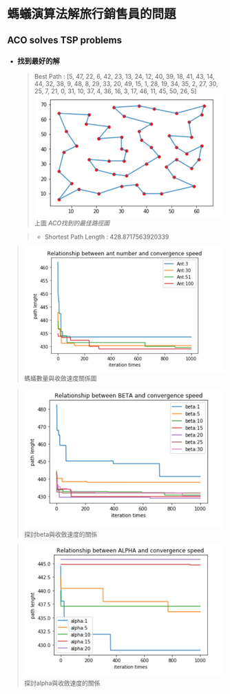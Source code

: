 # 螞蟻演算法解旅行銷售員的問題
## ACO solves TSP problems

* ### 找到最好的解
  > Best Path : [5, 47, 22, 6, 42, 23, 13, 24, 12, 40, 39, 18, 41, 43, 14, 44, 32, 38, 9, 48, 8, 29, 33, 20, 49, 15, 1, 28, 19, 34, 35, 2, 27, 30, 25, 7, 21, 0, 31, 10, 37, 4, 36, 16, 3, 17, 46, 11, 45, 50, 26, 5] 
  ![GITHUB](result1.png)
  上圖 _ACO找到的最佳路徑圖_ 
  
  >  * Shortest Path Length : 428.8717563920339



> ![GITHUB](ant.png)
> 螞蟻數量與收斂速度關係圖

>![GITHUB](beta.png)
>探討beta與收斂速度的關係


>![GITHUB](alpha.png)
>探討alpha與收斂速度的關係
